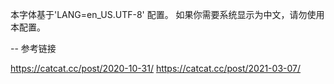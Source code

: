 本字体基于'LANG=en_US.UTF-8' 配置。
如果你需要系统显示为中文，请勿使用本配置。

-- 参考链接

https://catcat.cc/post/2020-10-31/
https://catcat.cc/post/2021-03-07/
